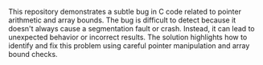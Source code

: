 This repository demonstrates a subtle bug in C code related to pointer arithmetic and array bounds. The bug is difficult to detect because it doesn't always cause a segmentation fault or crash. Instead, it can lead to unexpected behavior or incorrect results. The solution highlights how to identify and fix this problem using careful pointer manipulation and array bound checks.